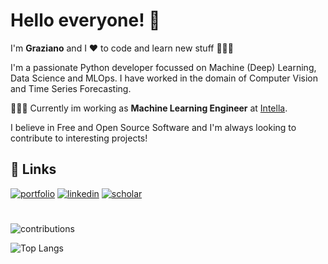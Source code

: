
# Hello everyone! 👋
I'm **Graziano** and I ❤ to code and learn new stuff 👨🏻‍💻 

I'm a passionate Python developer focussed on Machine (Deep) Learning, Data Science and MLOps. I have worked in the domain of Computer Vision and Time Series Forecasting.

👨🏻‍💻 Currently im working as **Machine Learning Engineer** at [Intella](https://www.intella.tech/).

I believe in Free and Open Source Software and I'm always looking to contribute to interesting projects!




## 🔗 Links
[![portfolio](https://img.shields.io/badge/my_portfolio-000?style=for-the-badge&logo=github&logoColor=white)](https://montanarograziano.github.io)
[![linkedin](https://img.shields.io/badge/linkedin-0A66C2?style=for-the-badge&logo=linkedin&logoColor=white)](https://www.linkedin.com/in/graziano-montanaro-05255317a/)
[![scholar](https://img.shields.io/badge/-Google%20Scholar-red?style=for-the-badge&logo=google-scholar&logoColor=white)](https://scholar.google.com/citations?hl=it&authuser=2&user=lpNu0JwAAAAJ)
#


![contributions](https://github-readme-stats.vercel.app/api?username=montanarograziano&show_icons=true&theme=dracula)

![Top Langs](https://github-readme-stats.vercel.app/api/top-langs/?username=montanarograziano&theme=dracula)
